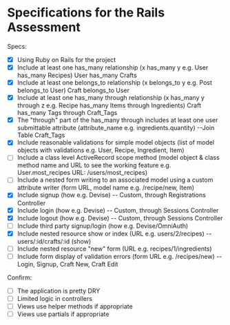 # Specifications for the Rails Assessment

Specs:
- [x] Using Ruby on Rails for the project
- [x] Include at least one has_many relationship (x has_many y e.g. User has_many Recipes) User has_many Crafts
- [x] Include at least one belongs_to relationship (x belongs_to y e.g. Post belongs_to User) Craft belongs_to User
- [x] Include at least one has_many through relationship (x has_many y through z e.g. Recipe has_many Items through Ingredients) Craft has_many Tags through Craft_Tags
- [x] The "through" part of the has_many through includes at least one user submittable attribute (attribute_name e.g. ingredients.quantity) --Join Table Craft_Tags
- [x] Include reasonable validations for simple model objects (list of model objects with validations e.g. User, Recipe, Ingredient, Item)
- [ ] Include a class level ActiveRecord scope method (model object & class method name and URL to see the working feature e.g. User.most_recipes URL: /users/most_recipes)
- [ ] Include a nested form writing to an associated model using a custom attribute writer (form URL, model name e.g. /recipe/new, Item)
- [x] Include signup (how e.g. Devise) -- Custom, through Registrations Controller
- [x] Include login (how e.g. Devise) -- Custom, through Sessions Controller
- [x] Include logout (how e.g. Devise) -- Custom, through Sessions Controller
- [ ] Include third party signup/login (how e.g. Devise/OmniAuth)
- [x] Include nested resource show or index (URL e.g. users/2/recipes) -- users/:id/crafts/:id (show)
- [ ] Include nested resource "new" form (URL e.g. recipes/1/ingredients)
- [ ] Include form display of validation errors (form URL e.g. /recipes/new) --Login, Signup, Craft New, Craft Edit

Confirm:
- [ ] The application is pretty DRY
- [ ] Limited logic in controllers
- [ ] Views use helper methods if appropriate
- [ ] Views use partials if appropriate
